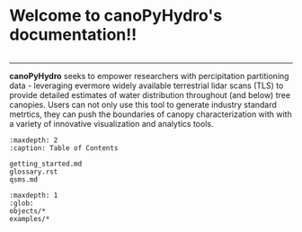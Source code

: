 # Welcome to canoPyHydro's documentation!!
```{include} ./README.md
```
------------------------------------------
**canoPyHydro**  seeks to empower researchers with percipitation partitioning data - leveraging
evermore widely available terrestrial lidar scans (TLS) to provide detailed estimates of water
distribution throughout (and below) tree canopies. Users can not only use this tool to generate industry
standard metrtics, they can push the boundaries of canopy characterization with with a variety of
innovative visualization and analytics tools.

```{toctree}
:maxdepth: 2
:caption: Table of Contents

getting_started.md
glossary.rst
qsms.md
```


```{toctree}
:maxdepth: 1
:glob:
objects/*
examples/*
```
